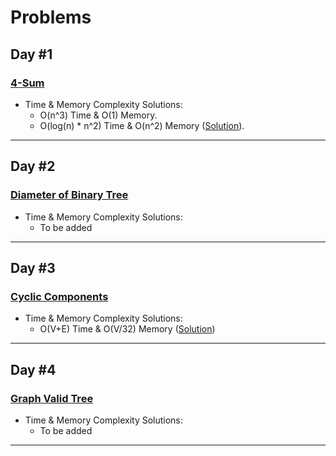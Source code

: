 # Problems
## Day #1
### [4-Sum](https://leetcode.com/problems/4sum-ii/)
+ Time & Memory Complexity Solutions:
    - O(n^3) Time & O(1) Memory.
    - O(log(n) * n^2) Time & O(n^2) Memory ([Solution](https://github.com/omar2682000/Interviewes-Training/blob/main/Solutions/4sums_solution.cpp)).
________________________________________________________________________________________________________________________________________
## Day #2
### [Diameter of Binary Tree](https://leetcode.com/problems/diameter-of-binary-tree/)
+ Time & Memory Complexity Solutions:
    - To be added
________________________________________________________________________________________________________________________________________
## Day #3
### [Cyclic Components](https://codeforces.com/problemset/problem/977/E)
+ Time & Memory Complexity Solutions:
    - O(V+E) Time & O(V/32) Memory ([Solution](https://github.com/omar2682000/Interviewes-Training/blob/main/Solutions/Cyclic_Components.cpp))
________________________________________________________________________________________________________________________________________
## Day #4
### [Graph Valid Tree](https://leetcode.com/problems/graph-valid-tree/)
+ Time & Memory Complexity Solutions:
    - To be added
________________________________________________________________________________________________________________________________________

